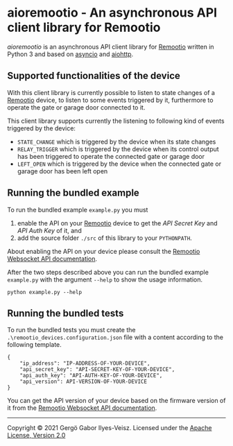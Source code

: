 # aioremootio - An asynchronous API client library for Remootio

_aioremootio_ is an asynchronous API client library for [Remootio](https://remootio.com/) written in Python 3 and 
based on [asyncio](https://docs.python.org/3/library/asyncio.html) and [aiohttp](https://pypi.org/project/aiohttp/).

## Supported functionalities of the device

With this client library is currently possible to listen to state changes of a [Remootio](https://remootio.com/) device, 
to listen to some events triggered by it, furthermore to operate the gate or garage door connected to it.

This client library supports currently the listening to following kind of events triggered by the device:
* `STATE_CHANGE` which is triggered by the device when its state changes
* `RELAY_TRIGGER` which is triggered by the device when its control output has been triggered to operate the 
  connected gate or garage door
* `LEFT_OPEN` which is triggered by the device when the connected gate or garage door has been left open

## Running the bundled example

To run the bundled example `example.py` you must 
1. enable the API on your [Remootio](https://remootio.com/) device to get the _API Secret Key_ and _API Auth Key_ of 
   it, and
2. add the source folder `./src` of this library to your `PYTHONPATH`.

About enabling the API on your device please consult the
[Remootio Websocket API documentation](https://github.com/remootio/remootio-api-documentation).

After the two steps described above you can run the bundled example `example.py` with the argument `--help` to show the 
usage information.

```
python example.py --help
```

## Running the bundled tests

To run the bundled tests you must create the `.\remootio_devices.configuration.json` file with a content according 
to the following template.

```
{
    "ip_address": "IP-ADDRESS-OF-YOUR-DEVICE",
    "api_secret_key": "API-SECRET-KEY-OF-YOUR-DEVICE",
    "api_auth_key": "API-AUTH-KEY-OF-YOUR-DEVICE",
    "api_version": API-VERSION-OF-YOUR-DEVICE
}
```

You can get the API version of your device based on the firmware version of it from the
[Remootio Websocket API documentation](https://github.com/remootio/remootio-api-documentation).

---

Copyright &copy; 2021 Gergö Gabor Ilyes-Veisz. 
Licensed under the [Apache License, Version 2.0](http://www.apache.org/licenses/LICENSE-2.0)